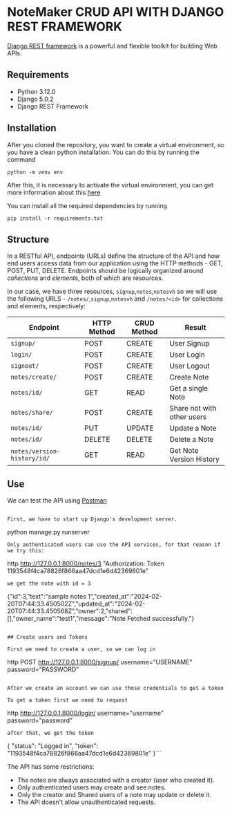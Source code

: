 # NoteMaker CRUD API WITH DJANGO REST FRAMEWORK
[Django REST framework](http://www.django-rest-framework.org/) is a powerful and flexible toolkit for building Web APIs.

## Requirements
- Python 3.12.0
- Django 5.0.2
- Django REST Framework

## Installation
After you cloned the repository, you want to create a virtual environment, so you have a clean python installation.
You can do this by running the command
```
python -m venv env
```

After this, it is necessary to activate the virtual environment, you can get more information about this [here](https://docs.python.org/3/tutorial/venv.html)

You can install all the required dependencies by running
```
pip install -r requirements.txt
```

## Structure
In a RESTful API, endpoints (URLs) define the structure of the API and how end users access data from our application using the HTTP methods - GET, POST, PUT, DELETE. Endpoints should be logically organized around _collections_ and _elements_, both of which are resources.

In our case, we have three resources, `signup`,`notes`,`notesvh` so we will use the following URLS - `/notes/`,`signup`,`notesvh` and `/notes/<id>` for collections and elements, respectively:

Endpoint |HTTP Method | CRUD Method | Result
-- | -- |-- |--
`signup/` | POST | CREATE | User Signup
`login/` | POST | CREATE | User Login
`signout/` | POST | CREATE | User Logout
`notes/create/` | POST | CREATE | Create Note
`notes/id/` | GET | READ | Get a single Note
`notes/share/`| POST | CREATE | Share not with other users
`notes/id/` | PUT | UPDATE | Update a Note
`notes/id/` | DELETE | DELETE | Delete a Note
`notes/version-history/id/`| GET | READ | Get Note Version History

## Use
We can test the API using [Postman](https://www.postman.com/)

```

First, we have to start up Django's development server.
```
python manage.py runserver
```
Only authenticated users can use the API services, for that reason if we try this:
```
http http://127.0.0.1:8000/notes/3 "Authorization: Token 1193548f4ca78826f866aa47dcd1e6d42369801e"
```
we get the note with id = 3
```
{"id":3,"text":"sample notes 1","created_at":"2024-02-20T07:44:33.450502Z","updated_at":"2024-02-20T07:44:33.450568Z","owner":2,"shared":[],"owner_name":"test1","message":"Note Fetched successfully."}

```

## Create users and Tokens

First we need to create a user, so we can log in
```
http POST http://127.0.0.1:8000/signup/  username="USERNAME" password="PASSWORD" 
```

After we create an account we can use those credentials to get a token

To get a token first we need to request
```
http http://127.0.0.1:8000/login/ username="username" password="password"
```
after that, we get the token
```
{
    "status": "Logged in",
    "token": "1193548f4ca78826f866aa47dcd1e6d42369801e"
}```


The API has some restrictions:
-   The notes are always associated with a creator (user who created it).
-   Only authenticated users may create and see notes.
-   Only the creator and Shared users of a note may update or delete it.
-   The API doesn't allow unauthenticated requests.
